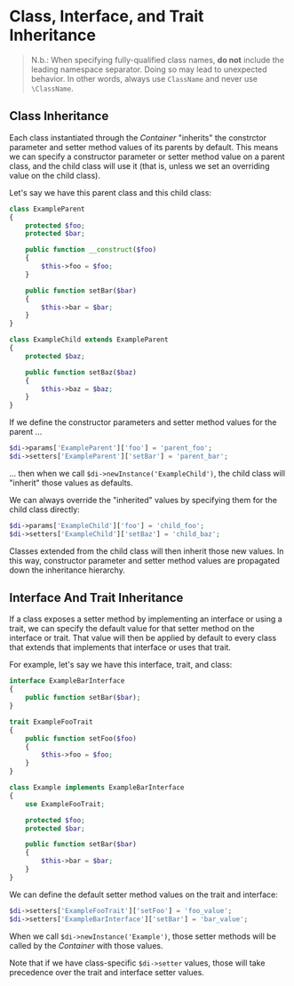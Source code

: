 # Class, Interface, and Trait Inheritance

> N.b.: When specifying fully-qualified class names, **do not** include the leading namespace separator. Doing so may lead to unexpected behavior. In other words, always use `ClassName` and never use `\ClassName`.

## Class Inheritance

Each class instantiated through the _Container_ "inherits" the constrctor parameter and setter method values of its parents by default. This means we can specify a constructor parameter or setter method value on a parent class, and the child class will use it (that is, unless we set an overriding value on the child class).

Let's say we have this parent class and this child class:

```php
class ExampleParent
{
    protected $foo;
    protected $bar;

    public function __construct($foo)
    {
        $this->foo = $foo;
    }

    public function setBar($bar)
    {
        $this->bar = $bar;
    }
}

class ExampleChild extends ExampleParent
{
    protected $baz;

    public function setBaz($baz)
    {
        $this->baz = $baz;
    }
}
```

If we define the constructor parameters and setter method values for the parent ...

```php
$di->params['ExampleParent']['foo'] = 'parent_foo';
$di->setters['ExampleParent']['setBar'] = 'parent_bar';
```

... then when we call `$di->newInstance('ExampleChild')`, the child class will "inherit" those values as defaults.

We can always override the "inherited" values by specifying them for the child class directly:

```php
$di->params['ExampleChild']['foo'] = 'child_foo';
$di->setters['ExampleChild']['setBaz'] = 'child_baz';
```

Classes extended from the child class will then inherit those new values. In this way, constructor parameter and setter method values are propagated down the inheritance hierarchy.

## Interface And Trait Inheritance

If a class exposes a setter method by implementing an interface or using a trait, we can specify the default value for that setter method on the interface or trait. That value will then be applied by default to every class that extends that implements that interface or uses that trait.

For example, let's say we have this interface, trait, and class:

```php
interface ExampleBarInterface
{
    public function setBar($bar);
}

trait ExampleFooTrait
{
    public function setFoo($foo)
    {
        $this->foo = $foo;
    }
}

class Example implements ExampleBarInterface
{
    use ExampleFooTrait;

    protected $foo;
    protected $bar;

    public function setBar($bar)
    {
        $this->bar = $bar;
    }
}
```

We can define the default setter method values on the trait and interface:

```php
$di->setters['ExampleFooTrait']['setFoo'] = 'foo_value';
$di->setters['ExampleBarInterface']['setBar'] = 'bar_value';
```

When we call `$di->newInstance('Example')`, those setter methods will be called by the _Container_ with those values.

Note that if we have class-specific `$di->setter` values, those will take precedence over the trait and interface setter values.
